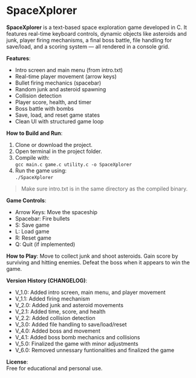 # SpaceXplorer

**SpaceXplorer** is a text-based space exploration game developed in C. It features real-time keyboard controls, dynamic objects like asteroids and junk, player firing mechanisms, a final boss battle, file handling for save/load, and a scoring system — all rendered in a console grid.

**Features**:
- Intro screen and main menu (from intro.txt)
- Real-time player movement (arrow keys)
- Bullet firing mechanics (spacebar)
- Random junk and asteroid spawning
- Collision detection
- Player score, health, and timer
- Boss battle with bombs
- Save, load, and reset game states
- Clean UI with structured game loop

**How to Build and Run**:
1. Clone or download the project.
2. Open terminal in the project folder.
3. Compile with:  
   `gcc main.c game.c utility.c -o SpaceXplorer`
4. Run the game using:  
   `./SpaceXplorer`
> Make sure intro.txt is in the same directory as the compiled binary.

**Game Controls**:
- Arrow Keys: Move the spaceship
- Spacebar: Fire bullets
- S: Save game
- L: Load game
- R: Reset game
- Q: Quit (if implemented)

**How to Play**:
Move to collect junk and shoot asteroids. Gain score by surviving and hitting enemies. Defeat the boss when it appears to win the game.

**Version History (CHANGELOG)**:
- V_1.0: Added intro screen, main menu, and player movement  
- V_1.1: Added firing mechanism  
- V_2.0: Added junk and asteroid movements  
- V_2.1: Added time, score, and health  
- V_2.2: Added collision detection  
- V_3.0: Added file handling to save/load/reset  
- V_4.0: Added boss and movement  
- V_4.1: Added boss bomb mechanics and collisions  
- V_5.0: Finalized the game with minor adjustments
- V_6.0: Removed unnessary funtionalities and finalized the game

**License**:  
Free for educational and personal use.
